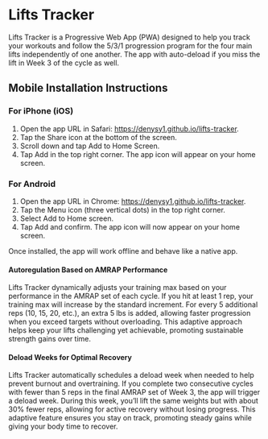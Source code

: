 # Lifts Tracker
Lifts Tracker is a Progressive Web App (PWA) designed to help you track your workouts and follow the 5/3/1 progression program for the four main lifts independently of one another. The app with auto-deload if you miss the lift in Week 3 of the cycle as well.

## Mobile Installation Instructions

### For iPhone (iOS)
1. Open the app URL in Safari: https://denysy1.github.io/lifts-tracker.
2. Tap the Share icon at the bottom of the screen.
3. Scroll down and tap Add to Home Screen.
4. Tap Add in the top right corner. The app icon will appear on your home screen.

### For Android
1. Open the app URL in Chrome: https://denysy1.github.io/lifts-tracker.
2. Tap the Menu icon (three vertical dots) in the top right corner.
3. Select Add to Home screen.
4. Tap Add and confirm. The app icon will now appear on your home screen.

Once installed, the app will work offline and behave like a native app.


#### Autoregulation Based on AMRAP Performance
Lifts Tracker dynamically adjusts your training max based on your performance in the AMRAP set of each cycle. If you hit at least 1 rep, your training max will increase by the standard increment. For every 5 additional reps (10, 15, 20, etc.), an extra 5 lbs is added, allowing faster progression when you exceed targets without overloading. This adaptive approach helps keep your lifts challenging yet achievable, promoting sustainable strength gains over time.

#### Deload Weeks for Optimal Recovery
Lifts Tracker automatically schedules a deload week when needed to help prevent burnout and overtraining. If you complete two consecutive cycles with fewer than 5 reps in the final AMRAP set of Week 3, the app will trigger a deload week. During this week, you’ll lift the same weights but with about 30% fewer reps, allowing for active recovery without losing progress. This adaptive feature ensures you stay on track, promoting steady gains while giving your body time to recover.